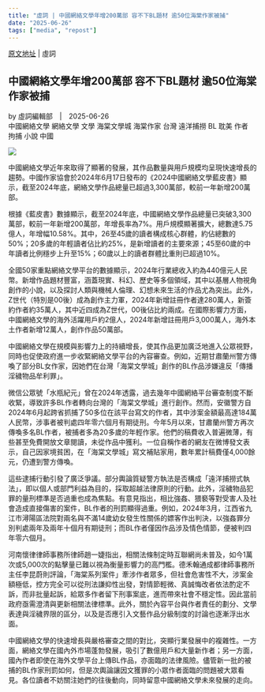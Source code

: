 ```yaml
---
title: "虛詞 | 中國網絡文學年增200萬部 容不下BL題材 逾50位海棠作家被捕" 
date: "2025-06-26"
tags: ["media", "repost"] 
---
```


[原文地址](https://p-articles.com/heteroglossia/5357.html) | 虛詞

## 中國網絡文學年增200萬部 容不下BL題材 逾50位海棠作家被捕

by  虛詞編輯部 | 2025-06-26  
中國網絡文學 網絡文學 文學 海棠文學城 海棠作家 台灣 遠洋捕撈 BL 耽美 作者 拘捕 小說 中國

![](https://p-articles.com/admin/public/uploads/images/20250627/30e9819db9fb8b790c00e7c6bdb8bb79.png)

中國網絡文學近年來取得了顯著的發展，其作品數量與用戶規模均呈現快速增長的趨勢。中國作家協會於2024年6月17日發布的《2024中國網絡文學藍皮書》顯示，截至2024年底，網絡文學作品總量已超過3,300萬部，較前一年新增200萬部。

根據《藍皮書》數據顯示，截至2024年底，中國網絡文學作品總量已突破3,300萬部，較前一年新增200萬部，年增長率為7%。用戶規模顯著擴大，總數達5.75億人，年增幅10.58%。其中，26至45歲的讀者構成核心群體，約佔總數的50%；20多歲的年輕讀者佔比約25%，是新增讀者的主要來源；45至60歲的中年讀者比例穩步上升至15%；60歲以上的讀者群體比重則已超過10%。

全國50家重點網絡文學平台的數據顯示，2024年行業總收入約為440億元人民幣。新增作品題材豐富，涵蓋現實、科幻、歷史等多個領域，其中以基層人物視角創作的小說，以及探討人類與機械人倫理、幻想未來生活的作品尤為突出。此外，Z世代（特別是00後）成為創作主力軍，2024年新增註冊作者達280萬人，新簽約作者約35萬人，其中近四成為Z世代，00後佔比約兩成。在國際影響力方面，中國網絡文學的海外活躍用戶約2億人，2024年新增註冊用戶3,000萬人，海外本土作者新增12萬人，創作作品50萬部。

中國網絡文學在規模與影響力上的持續增長，使其作品更加廣泛地進入公眾視野，同時也促使政府進一步收緊網絡文學平台的內容審查。例如，近期甘肅蘭州警方傳喚了部分BL女作家，因她們在台灣「海棠文學城」創作的BL作品涉嫌違反「傳播淫穢物品牟利罪」。

微信公眾號「水瓶紀元」曾在2024年透露，過去幾年中國網絡平台審查制度不斷收緊，導致許多BL作者轉向台灣的「海棠文學城」進行創作。然而，安徽警方自2024年6月起跨省抓捕了50多位在該平台寫文的作者，其中涉案金額最高達184萬人民幣，涉事者被判處四年零六個月有期徒刑。今年5月以來，甘肅蘭州警方再次傳喚多名BL作者，被捕者多為20多歲的年輕作家。他們的稿費收入普遍微薄，有些甚至免費開放文章閱讀，未從作品中獲利。一位自稱作者的網友在微博發文表示，自己因家境貧困，在「海棠文學城」寫文補貼家用，數年累計稿費僅4,000餘元，仍遭到警方傳喚。

這些逮捕行動引發了廣泛爭議。部分輿論質疑警方執法是否構成「遠洋捕撈式執法」，即以個人或部門利益為目的，採取超越法律原則的行動。此外，淫穢物品犯罪的量刑標準是否過重也成為焦點。有意見指出，相比強姦、猥褻等對受害人及社會造成直接傷害的案件，BL作者的刑罰顯得過重。例如，2024年3月，江西省九江市潯陽區法院對兩名與不滿14歲幼女發生性關係的嫖客作出判決，以強姦罪分別判處兩年及兩年十個月有期徒刑；而BL作者僅因作品涉及情色情節，便被判四年零六個月。

河南懷律律師事務所律師趙一婕指出，相關法條制定時互聯網尚未普及，如今1萬次或5,000次的點擊量已難以視為衡量影響力的高門檻。德禾翰通成都律師事務所主任李昆蔚則評論，「海棠系列案件」牽涉作者眾多，但社會危害性不大，涉案金額極低，控方完全可以從刑法謙抑性出發，對情節輕微、真誠悔改者依法酌定不訴，而非批量起訴，給眾多作者留下刑事案底，進而帶來社會不穩定性。因此當前政府亟需澄清與更新相關法律標準。此外，關於內容平台與作者責任的劃分、文學表達與淫穢界限的區分，以及是否應引入文藝作品分級制度的討論也逐漸浮出水面。

中國網絡文學的快速增長與嚴格審查之間的對比，突顯行業發展中的複雜性。一方面，網絡文學在國內外市場蓬勃發展，吸引了數億用戶和大量新作者；另一方面，國內作者即使在海外文學平台上傳BL作品，亦面臨的法律風險。儘管新一批的被捕的BL作家刑罰如何，但是次輿論讓因文獲罪的小眾作者面臨的問題被大眾看見。各位讀者不妨關注她們的往後動向，同時留意中國網絡文學未來發展的走向。
